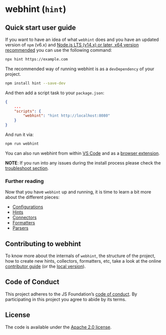 # webhint (`hint`)

## Quick start user guide

If you want to have an idea of what `webhint` does and you
have an updated version of `npm` (v6.x) and [Node.js LTS (v14.x)
or later, x64 version recommended](https://nodejs.org/en/download/current/)
you can use the following command:

```bash
npx hint https://example.com
```

The recommended way of running webhint is as a `devDependency` of
your project.

```bash
npm install hint --save-dev
```

And then add a script task to your `package.json`:

```json
{
    ...
    "scripts": {
        "webhint": "hint http://localhost:8080"
    }
}
```

And run it via:

```bash
npm run webhint
```

You can also run webhint from within [VS Code][] and as a
[browser extension][].

**NOTE**: If you run into any issues during the install process
please check the [troubleshoot section](https://github.com/webhintio/hint/blob/HEAD/packages/hint/docs/user-guide/troubleshoot/summary.md).

### Further reading

Now that you have `webhint` up and running, it is time to learn a bit
more about the different pieces:

* [Configurations](https://github.com/webhintio/hint/blob/HEAD/packages/hint/docs/user-guide/concepts/configurations.md)
* [Hints](https://github.com/webhintio/hint/blob/HEAD/packages/hint/docs/user-guide/concepts/hints.md)
* [Connectors](https://github.com/webhintio/hint/blob/HEAD/packages/hint/docs/user-guide/concepts/connectors.md)
* [Formatters](https://github.com/webhintio/hint/blob/HEAD/packages/hint/docs/user-guide/concepts/formatters.md)
* [Parsers](https://github.com/webhintio/hint/blob/HEAD/packages/hint/docs/user-guide/concepts/parsers.md)

## Contributing to webhint

To know more about the internals of `webhint`, the structure of the
project, how to create new hints, collectors, formatters, etc, take a
look at the online [contributor
guide](https://webhint.io/docs/contributor-guide/) (or the [local
version](https://github.com/webhintio/hint/blob/HEAD/packages/hint/docs/contributor-guide/index.md)).

## Code of Conduct

This project adheres to the JS Foundation’s [code of
conduct](https://js.foundation/community/code-of-conduct).
By participating in this project you agree to abide by its terms.

## License

The code is available under the [Apache 2.0 license](LICENSE.txt).

<!-- Link labels -->

[VS Code]: https://webhint.io/docs/user-guide/extensions/vscode-webhint/
[browser extension]: https://webhint.io/docs/user-guide/extensions/extension-browser/
